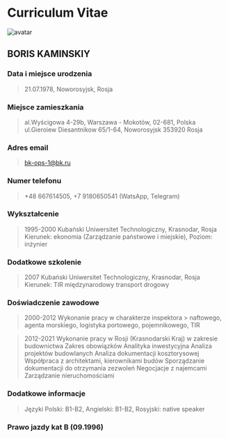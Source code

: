 # Curriculum Vitae  


![avatar](../../../%D0%9C%D0%9E%D0%98%20%D0%A4%D0%9E%D0%A2%D0%9E/my-photo.JPG)
## BORIS KAMINSKIY

### Data i miejsce urodzenia

> 21.07.1978, Noworosyjsk, Rosja

### Miejsce zamieszkania

> al.Wyścigowa 4-29b, Warszawa - Mokotów, 02-681, Polska
> ul.Gieroiew Diesantnikow 65/1-64, Noworosyjsk 353920 Rosja

### Adres email

> bk-ops-1@bk.ru

### Numer telefonu

> +48 667614505, +7 9180650541
> (WatsApp, Telegram)

### Wykształcenie

> 1995-2000 Kubański Uniwersitet Technologiczny, Krasnodar, Rosja
> Kierunek: ekonomia (Zarządzanie państwowe i miejskie),
> Poziom: inżynier

### Dodatkowe szkolenie

> 2007 Kubański Uniwersitet Technologiczny, Krasnodar, Rosja
> Kierunek: TIR międzynarodowy transport drogowy

### Doświadczenie zawodowe

> 2000-2012 Wykonanie pracy w charakterze inspektora > naftowego, agenta
> morskiego, logistyka portowego, pojemnikowego, TIR

> 2012-2021 Wykonanie pracy w Rosji (Krasnodarski Kraj) w zakresie
> budownictwa
> Zakres obowiązków
> Analityka inwestycyjna
> Analiza projektów budowlanych
> Analiza dokumentacji kosztorysowej
> Współpraca z architektami, kierownikami budów
> Sporządzanie dokumentacji do otrzymania zezwoleń
> Negocjacje z najemcami
> Zarządzanie nieruchomościami

### Dodatkowe informacje

>Języki Polski: B1-B2, Angielski: B1-B2, Rosyjski: native speaker

### Prawo jazdy kat B (09.1996)